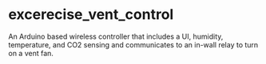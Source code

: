 # excerecise_vent_control
An Arduino based wireless controller that includes a UI, humidity, temperature, and CO2 sensing and communicates to an in-wall relay to turn on a vent fan.
